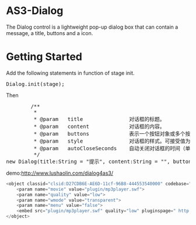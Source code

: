 AS3-Dialog
==========

The Dialog control is a lightweight pop-up dialog box that can contain a message, a title, buttons and a icon.

Getting Started
==========
Add the following statements in function of stage init.
<pre>
Dialog.init(stage);
</pre>
Then
<pre>
		/**
		 * 
		 * @param	title				对话框的标题。
		 * @param	content				对话框的内容。
		 * @param	buttons				表示一个按钮对象或多个按钮对象的数组。
		 * @param	style				对话框的样式。可接受值为 looselive.controls.alert.Style 的枚举值。
		 * @param	autoCloseSeconds	自动关闭对话框的时间（单位：秒），0 表示不关闭。
		 */
new Dialog(title:String = "提示", content:String = "", buttons:* = null, style:String = Style.None, autoCloseSeconds:int = 0);
</pre>


demo:http://www.lushaolin.com/dialog4as3/
```actionscript
<object classid="clsid:D27CDB6E-AE6D-11cf-96B8-444553540000" codebase=" http://download.macromedia.com/pub/shockwave/cabs/flash/swflash.cab #version=6,0,29,0 " width="165" height="120">
    <param name="movie" value="plugin/mp3player.swf">
    <param name="quality" value="low">
    <param name="wmode" value="transparent">
    <param name="menu" value="false">
    <embed src="plugin/mp3player.swf" quality="low" pluginspage=" http://www.macromedia.com/go/getflashplayer " type="application/x-shockwave-flash" width="166" height="120"></embed>
</object>
```